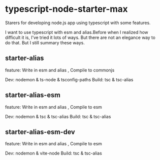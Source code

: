# typescript-node-starter-max
Starers for developing node.js app using typescript with some features.

I want to use typescript with esm and alias.Before when I realized how difficult it is, I've tried it lots of ways. But there are not an elegance way to do that. But I still summary these ways.

## starter-alias
feature: Write in esm and alias , Compile to commonjs

Dev: nodemon & ts-node & tsconfig-paths
Build: tsc & tsc-alias

## starter-alias-esm
feature: Write in esm and alias , Compile to esm

Dev: nodemon & tsc & tsc-alias
Build: tsc & tsc-alias

## starter-alias-esm-dev
feature: Write in esm and alias , Compile to esm

Dev: nodemon & vite-node
Build: tsc & tsc-alias